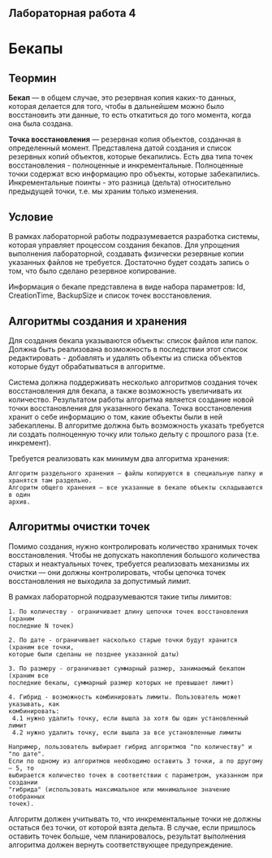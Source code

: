 ## Лабораторная работа 4

# Бекапы

## Теормин

**Бекап** — в общем случае, это резервная копия каких-то данных, которая делается для того,
чтобы в дальнейшем можно было восстановить эти данные, то есть откатиться до того
момента, когда она была создана.

**Точка восстановления** — резервная копия объектов, созданная в определенный момент.
Представлена датой создания и список резервных копий объектов, которые бекапились.
Есть два типа точек восстановления - полноценные и инкрементальные. Полноценные
точки содержат всю информацию про объекты, которые забекапились. Инкрементальные
поинты - это разница (дельта) относительно предыдущей точки, т.е. мы храним только
изменения.

## Условие

В рамках лабораторной работы подразумевается разработка системы, которая управляет
процессом создания бекапов. Для упрощения выполнения лабораторной, создавать
физически резервные копии указанных файлов не требуется. Достаточно будет создать
запись о том, что было сделано резервное копирование.


Информация о бекапе представлена в виде набора параметров: Id, CreationTime, BackupSize
и список точек восстановления.

## Алгоритмы создания и хранения

Для создания бекапа указываются объекты: список файлов или папок. Должна быть
реализована возможность в последствии этот список редактировать - добавлять и удалять
объекты из списка объектов которые будут обрабатываться в алгоритме.

Система должна поддерживать несколько алгоритмов создания точек восстановления для
бекапа, а также возможность увеличивать их количество. Результатом работы алгоритма
является создание новой точки восстановления для указанного бекапа. Точка
восстановления хранит о себе информацию о том, какие объекты были в ней забекаплены.
В алгоритме должна быть возможность указать требуется ли создать полноценную точку
или только дельту с прошлого раза (т.е. инкремент).

Требуется реализовать как минимум два алгоритма хранения:

```
Алгоритм раздельного хранения — файлы копируются в специальную папку и
хранятся там раздельно.
Алгоритм общего хранения — все указанные в бекапе объекты складываются в один
архив.
```
## Алгоритмы очистки точек

Помимо создания, нужно контролировать количество хранимых точек восстановления.
Чтобы не допускать накопления большого количества старых и неактуальных точек,
требуется реализовать механизмы их очистки — они должны контролировать, чтобы
цепочка точек восстановления не выходила за допустимый лимит.

В рамках лабораторной подразумеваются такие типы лимитов:

```
1. По количеству - ограничивает длину цепочки точек восстановления (храним
последние N точек)

2. По дате - ограничивает насколько старые точки будут хранится (храним все точки,
которые были сделаны не позднее указанной даты)

3. По размеру - ограничивает суммарный размер, занимаемый бекапом (храним все
последние бекапы, суммарный размер которых не превышает лимит)

4. Гибрид - возможность комбинировать лимиты. Пользователь может указывать, как
комбинировать:
 4.1 нужно удалить точку, если вышла за хотя бы один установленный лимит
 4.2 нужно удалить точку, если вышла за все установленные лимиты

Например, пользователь выбирает гибрид алгоритмов "по количеству" и "по дате".
Если по одному из алгоритмов необходимо оставить 3 точки, а по другому — 5, то
выбирается количество точек в соответствии с параметром, указанном при создании
"гибрида" (использовать максимальное или минимальное значение отобранных
точек).
```
Алгоритм должен учитывать то, что инкрементальные точки не должны остаться без
точки, от которой взята дельта. В случае, если пришлось оставить точек больше, чем
планировалось, результат выполнения алгоритма должен вернуть соответствующее
предупреждение.
